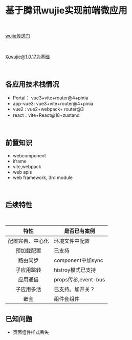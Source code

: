 # 基于腾讯wujie实现前端微应用

<br/>

[wujie传送门](https://wujie-micro.github.io/doc/)

<br/>

以wujie@1.0.17为基础

<br/>


## 各应用技术栈情况

- Portal： vue3+vite+router@4+pinia
- app-vue3: vue3+vite+router@4+pinia
- vue2 : vue2+webpack+ router@3
- react：vite+React@18+zustand

<br/>

## 前置知识

- webcomponent
- iframe
- vite,webpack
- web apis
- web framework, 3rd module

<br/>

## 后续特性
<br/>

| 特性  | 是否已有案例  |
|:---:| ---- |
| 配置完善、中心化 |    环境文件中配置   |
| 预加载配置 | 已支持  |
| 路由同步 | component中加sync  |
| 子应用跳转 | histroy模式已支持  |
| 应用通信 | props传参,event-bus  |
| 子应用多活 | 已支持。加开关？   |
| 嵌套 | 组件套组件 |


## 已知问题

- 页面组件样式丢失
